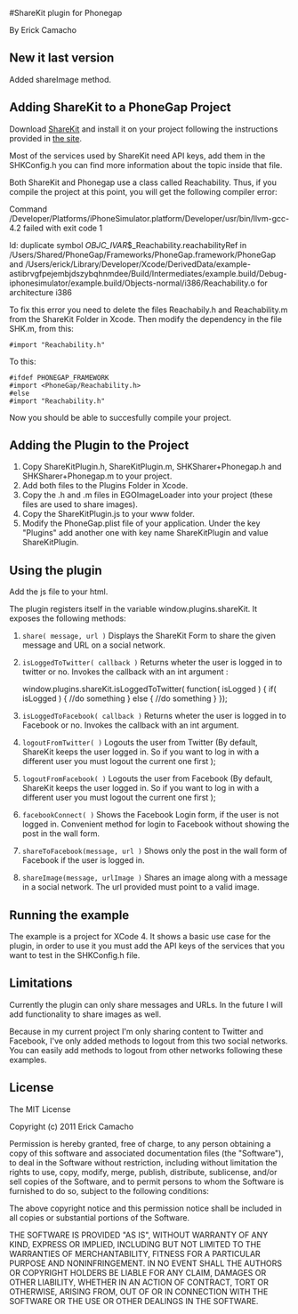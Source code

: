 #ShareKit plugin for Phonegap 

By Erick Camacho

## New it last version

Added shareImage method.

## Adding ShareKit to a PhoneGap Project


Download [ShareKit](http://www.getsharekit.com) and install it on your project following the instructions provided in [the site](http://getsharekit.com/install/).

Most of the services used by ShareKit need API keys, add them in the SHKConfig.h you can find more information about the topic inside that file.

Both ShareKit and Phonegap use a class called Reachability. Thus, if you compile the project at this point, you will get the following compiler error:

Command /Developer/Platforms/iPhoneSimulator.platform/Developer/usr/bin/llvm-gcc-4.2 failed with exit code 1

ld: duplicate symbol _OBJC_IVAR_$_Reachability.reachabilityRef in /Users/Shared/PhoneGap/Frameworks/PhoneGap.framework/PhoneGap and /Users/erick/Library/Developer/Xcode/DerivedData/example-astibrvgfpejembjdszybqhnmdee/Build/Intermediates/example.build/Debug-iphonesimulator/example.build/Objects-normal/i386/Reachability.o for architecture i386

To fix this error you need to delete the files Reachabily.h and Reachability.m from the ShareKit Folder in Xcode. Then modify the dependency in the file SHK.m, from this:

`#import "Reachability.h"`

To this:

	#ifdef PHONEGAP_FRAMEWORK
	#import <PhoneGap/Reachability.h>
	#else
	#import "Reachability.h"
 
Now you should be able to succesfully compile your project.


## Adding the Plugin to the Project


1. Copy ShareKitPlugin.h, ShareKitPlugin.m, SHKSharer+Phonegap.h and SHKSharer+Phonegap.m to your project. 
2. Add both files to the Plugins Folder in Xcode.
3. Copy the .h and .m files in EGOImageLoader into your project (these files are used to share images).
4. Copy the ShareKitPlugin.js to your www folder.
5. Modify the PhoneGap.plist file of your application. Under the key "Plugins" add another one with key name
ShareKitPlugin and value ShareKitPlugin.


## Using the plugin

Add the js file to your html. 

The plugin registers itself in the variable window.plugins.shareKit. It exposes the following methods:

1. `share( message, url )` Displays the ShareKit Form to share the given message and URL on a social network.

2. `isLoggedToTwitter( callback )` Returns wheter the user is logged in to twitter or no. Invokes the callback with an int argument :

	window.plugins.shareKit.isLoggedToTwitter( function( isLogged ) {
		if( isLogged ) {
			//do something
		} else {
			//do something
		}
	});

3. `isLoggedToFacebook( callback )` Returns wheter the user is logged in to Facebook or no. Invokes the callback with an int argument.

4. `logoutFromTwitter( )` Logouts the user from Twitter (By default, ShareKit keeps the user logged in. So if you want to log in with a different user
you must logout the current one first );

5. `logoutFromFacebook( )` Logouts the user from Facebook (By default, ShareKit keeps the user logged in. So if you want to log in with a different user
you must logout the current one first );

6. `facebookConnect( )` Shows the Facebook Login form, if the user is not logged in. Convenient method for login to Facebook without showing the post in the wall form.

7. `shareToFacebook(message, url )` Shows only the post in the wall form of Facebook if the user is logged in. 

8. `shareImage(message, urlImage )` Shares an image along with a message in a social network. The url provided must point to a valid image. 

## Running the example
The example is a project for XCode 4. It shows a basic use case for the plugin, in order to use it you must add the API keys of the services that you want to test in the SHKConfig.h file.

## Limitations

Currently the plugin can only share messages and URLs. In the future I will add functionality to share images as well.

Because in my current project I'm only sharing content to Twitter and Facebook, I've only added methods to logout from this two social networks. You can easily add methods to logout from other networks following these examples.


## License 


The MIT License

Copyright (c) 2011 Erick Camacho

Permission is hereby granted, free of charge, to any person obtaining a copy
of this software and associated documentation files (the "Software"), to deal
in the Software without restriction, including without limitation the rights
to use, copy, modify, merge, publish, distribute, sublicense, and/or sell
copies of the Software, and to permit persons to whom the Software is
furnished to do so, subject to the following conditions:

The above copyright notice and this permission notice shall be included in
all copies or substantial portions of the Software.

THE SOFTWARE IS PROVIDED "AS IS", WITHOUT WARRANTY OF ANY KIND, EXPRESS OR
IMPLIED, INCLUDING BUT NOT LIMITED TO THE WARRANTIES OF MERCHANTABILITY,
FITNESS FOR A PARTICULAR PURPOSE AND NONINFRINGEMENT. IN NO EVENT SHALL THE
AUTHORS OR COPYRIGHT HOLDERS BE LIABLE FOR ANY CLAIM, DAMAGES OR OTHER
LIABILITY, WHETHER IN AN ACTION OF CONTRACT, TORT OR OTHERWISE, ARISING FROM,
OUT OF OR IN CONNECTION WITH THE SOFTWARE OR THE USE OR OTHER DEALINGS IN
THE SOFTWARE.


